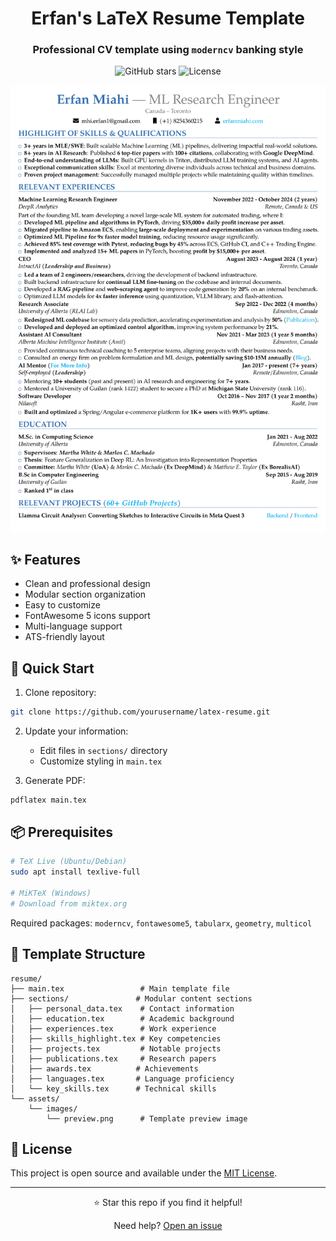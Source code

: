 <div align="center">

# Erfan's LaTeX Resume Template
### Professional CV template using `moderncv` banking style

![GitHub stars](https://img.shields.io/github/stars/yourusername/latex-resume?style=social)
![License](https://img.shields.io/badge/license-MIT-blue)

<img src="assets/images/preview.png" width="600px" alt="CV Preview">

</div>

## ✨ Features

- Clean and professional design
- Modular section organization
- Easy to customize
- FontAwesome 5 icons support
- Multi-language support
- ATS-friendly layout

## 🚀 Quick Start

1. Clone repository:
```bash
git clone https://github.com/yourusername/latex-resume.git
```

2. Update your information:
   - Edit files in `sections/` directory
   - Customize styling in `main.tex`

3. Generate PDF:
```bash
pdflatex main.tex
```

## 📦 Prerequisites

```bash
# TeX Live (Ubuntu/Debian)
sudo apt install texlive-full

# MiKTeX (Windows)
# Download from miktex.org
```

Required packages: `moderncv`, `fontawesome5`, `tabularx`, `geometry`, `multicol`

## 📁 Template Structure

```plaintext
resume/
├── main.tex                 # Main template file
├── sections/               # Modular content sections
│   ├── personal_data.tex    # Contact information
│   ├── education.tex        # Academic background
│   ├── experiences.tex      # Work experience
│   ├── skills_highlight.tex # Key competencies
│   ├── projects.tex         # Notable projects
│   ├── publications.tex     # Research papers
│   ├── awards.tex          # Achievements
│   ├── languages.tex       # Language proficiency
│   └── key_skills.tex      # Technical skills
└── assets/
    └── images/
        └── preview.png      # Template preview image
```

## 📝 License

This project is open source and available under the [MIT License](LICENSE).

---

<div align="center">
⭐ Star this repo if you find it helpful!

Need help? [Open an issue](https://github.com/yourusername/latex-resume/issues)
</div>